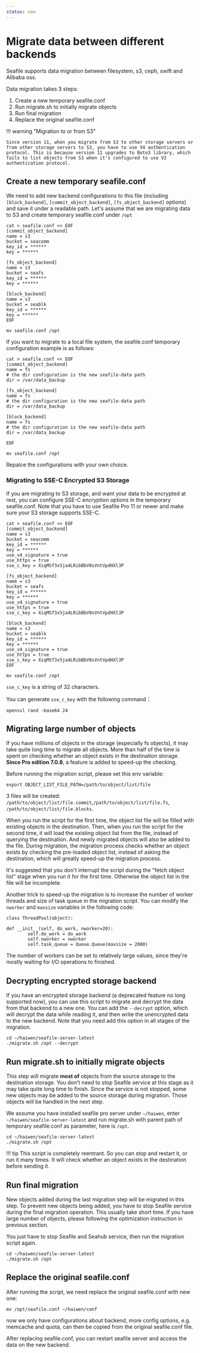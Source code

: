 ```yaml
---
status: new
---
```



# Migrate data between different backends

Seafile supports data migration between filesystem, s3, ceph, swift and Alibaba oss.

Data migration takes 3 steps:

1. Create a new temporary seafile.conf
2. Run migrate.sh to initially migrate objects
3. Run final migration
4. Replace the original seafile.conf

!!! warning "Migration to or from S3"

    Since version 11, when you migrate from S3 to other storage servers or from other storage servers to S3, you have to use V4 authentication protocol. This is because version 11 upgrades to Boto3 library, which fails to list objects from S3 when it's configured to use V2 authentication protocol.

## Create a new temporary seafile.conf

We need to add new backend configurations to this file (including `[block_backend]`, `[commit_object_backend]`, `[fs_object_backend]` options) and save it under a readable path.
Let's assume that we are migrating data to S3 and create temporary seafile.conf under `/opt`

```
cat > seafile.conf << EOF
[commit_object_backend]
name = s3
bucket = seacomm
key_id = ******
key = ******

[fs_object_backend]
name = s3
bucket = seafs
key_id = ******
key = ******

[block_backend]
name = s3
bucket = seablk
key_id = ******
key = ******
EOF

mv seafile.conf /opt

```

If you want to migrate to a local file system, the seafile.conf temporary configuration example is as follows:

```
cat > seafile.conf << EOF
[commit_object_backend]
name = fs
# the dir configuration is the new seafile-data path
dir = /var/data_backup

[fs_object_backend]
name = fs
# the dir configuration is the new seafile-data path
dir = /var/data_backup

[block_backend]
name = fs
# the dir configuration is the new seafile-data path
dir = /var/data_backup

EOF

mv seafile.conf /opt

```

Repalce the configurations with your own choice.

### Migrating to SSE-C Encrypted S3 Storage

If you are migrating to S3 storage, and want your data to be encrypted at rest, you can configure SSE-C encryption options in the temporary seafile.conf. Note that you have to use Seafile Pro 11 or newer and make sure your S3 storage supports SSE-C.

```
cat > seafile.conf << EOF
[commit_object_backend]
name = s3
bucket = seacomm
key_id = ******
key = ******
use_v4_signature = true
use_https = true
sse_c_key = XiqMSf3x5ja4LRibBbV0sVntVpdHXl3P

[fs_object_backend]
name = s3
bucket = seafs
key_id = ******
key = ******
use_v4_signature = true
use_https = true
sse_c_key = XiqMSf3x5ja4LRibBbV0sVntVpdHXl3P

[block_backend]
name = s3
bucket = seablk
key_id = ******
key = ******
use_v4_signature = true
use_https = true
sse_c_key = XiqMSf3x5ja4LRibBbV0sVntVpdHXl3P
EOF

mv seafile.conf /opt

```

`sse_c_key` is a string of 32 characters.

You can generate `sse_c_key` with the following command：

```
openssl rand -base64 24
```

## Migrating large number of objects

If you have millions of objects in the storage (especially fs objects), it may take quite long time to migrate all objects. More than half of the time is spent on checking whether an object exists in the destination storage. **Since Pro edition 7.0.8**, a feature is added to speed-up the checking.

Before running the migration script, please set this env variable:

```
export OBJECT_LIST_FILE_PATH=/path/to/object/list/file

```

3 files will be created: `/path/to/object/list/file.commit`,`/path/to/object/list/file.fs`, `/path/to/object/list/file.blocks`.

When you run the script for the first time, the object list file will be filled with existing objects in the destination. Then, when you run the script for the second time, it will load the existing object list from the file, instead of querying the destination. And newly migrated objects will also be added to the file. During migration, the migration process checks whether an object exists by checking the pre-loaded object list, instead of asking the destination, which will greatly speed-up the migration process.

It's suggested that you don't interrupt the script during the "fetch object list" stage when you run it for the first time. Otherwise the object list in the file will be incomplete.

Another trick to speed-up the migration is to increase the number of worker threads and size of task queue in the migration script. You can modify the `nworker` and `maxsize` variables in the following code:

```
class ThreadPool(object):
    
def __init__(self, do_work, nworker=20):
        self.do_work = do_work
        self.nworker = nworker
        self.task_queue = Queue.Queue(maxsize = 2000)

```

The number of workers can be set to relatively large values, since they're mostly waiting for I/O operations to finished.

## Decrypting encrypted storage backend

If you have an encrypted storage backend (a deprecated feature no long supported now), you can use this script to migrate and decrypt the data from that backend to a new one. You can add the `--decrypt` option, which will decrypt the data while reading it, and then write the unencrypted data to the new backend. Note that you need add this option in all stages of the migration.

```
cd ~/haiwen/seafile-server-latest
./migrate.sh /opt --decrypt

```

## Run migrate.sh to initially migrate objects

This step will migrate **most of** objects from the source storage to the destination storage. You don't need to stop Seafile service at this stage as it may take quite long time to finish. Since the service is not stopped, some new objects may be added to the source storage during migration. Those objects will be handled in the next step.

We assume you have installed seafile pro server under `~/haiwen`, enter `~/haiwen/seafile-server-latest` and run migrate.sh with parent path of temporary seafile.conf as parameter, here is `/opt`.

```
cd ~/haiwen/seafile-server-latest
./migrate.sh /opt

```

!!! tip
    This script is completely reentrant. So you can stop and restart it, or run it many times. It will check whether an object exists in the destination before sending it.

## Run final migration

New objects added during the last migration step will be migrated in this step. To prevent new objects being added, you have to stop Seafile service during the final migration operation. This usually take short time. If you have large number of objects, please following the optimization instruction in previous section.

You just have to stop Seafile and Seahub service, then run the migration script again.

```
cd ~/haiwen/seafile-server-latest
./migrate.sh /opt

```

## Replace the original seafile.conf

After running the script, we need replace the original seafile.conf with new one:

```
mv /opt/seafile.conf ~/haiwen/conf

```

now we only have configurations about backend, more config options, e.g. memcache and quota, can then be copied from the original seafile.conf file.

After replacing seafile.conf, you can restart seafile server and access the data on the new backend.
